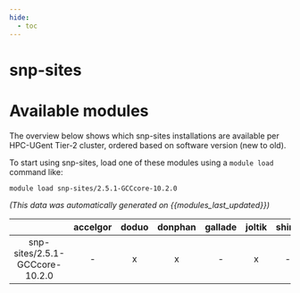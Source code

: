 ```yaml
---
hide:
  - toc
---
```


snp-sites
=========

# Available modules


The overview below shows which snp-sites installations are available per HPC-UGent Tier-2 cluster, ordered based on software version (new to old).

To start using snp-sites, load one of these modules using a `module load` command like:

```shell
module load snp-sites/2.5.1-GCCcore-10.2.0
```

*(This data was automatically generated on {{modules_last_updated}})*  

| |accelgor|doduo|donphan|gallade|joltik|shinx|skitty|
| :---: | :---: | :---: | :---: | :---: | :---: | :---: | :---: |
|snp-sites/2.5.1-GCCcore-10.2.0|-|x|x|-|x|-|-|
